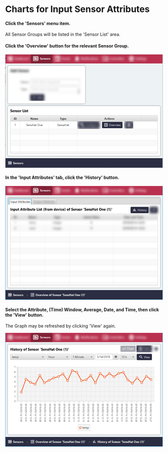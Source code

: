 # Charts for Input Sensor Attributes

#### Click the 'Sensors' menu item.
All Sensor Groups will be listed in the 'Sensor List' area.

#### Click the 'Overview' button for the relevant Sensor Group.

![Screenshot](../images/charts-input-sensor-attributes-1.png)

#### In the 'Input Attributes' tab, click the 'History' button.

![Screenshot](../images/charts-input-sensor-attributes-2.png)

#### Select the Attribute, (Time) Window, Average, Date, and Time, then click the 'View' button.
The Graph may be refreshed by clicking 'View' again.

![Screenshot](../images/charts-input-sensor-attributes-3.png)
